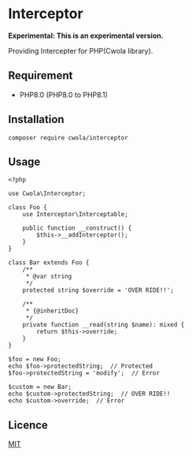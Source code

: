 # Interceptor

**Experimental: This is an experimental version.**

Providing Intercepter for PHP(Cwola library).

## Requirement
- PHP8.0 (PHP8.0 to PHP8.1)

## Installation
```
composer require cwola/interceptor
```

## Usage
```
<?php

use Cwola\Interceptor;

class Foo {
    use Interceptor\Interceptable;

    public function __construct() {
        $this->__addInterceptor();
    }
}

class Bar extends Foo {
    /**
     * @var string
     */
    protected string $override = 'OVER RIDE!!';

    /**
     * {@inheritDoc}
     */
    private function __read(string $name): mixed {
        return $this->override;
    }
}

$foo = new Foo;
echo $foo->protectedString;  // Protected
$foo->protectedString = 'modify';  // Error

$custom = new Bar;
echo $custom->protectedString;  // OVER RIDE!!
echo $custom->override;  // Error
```

## Licence

[MIT](https://github.com/cwola/collection/blob/main/LICENSE)
